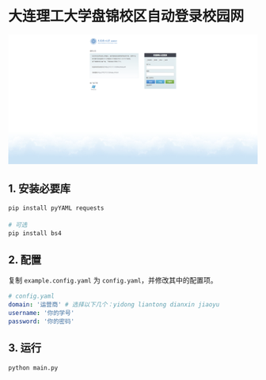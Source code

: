 # 大连理工大学盘锦校区自动登录校园网

![Alt text](imgs/image.png)

## 1. 安装必要库

```bash
pip install pyYAML requests

# 可选
pip install bs4
```

## 2. 配置

复制 `example.config.yaml` 为 `config.yaml`，并修改其中的配置项。

```yaml
# config.yaml
domain: '运营商' # 选择以下几个：yidong liantong dianxin jiaoyu
username: '你的学号'
password: '你的密码'
```

## 3. 运行

```bash
python main.py
```